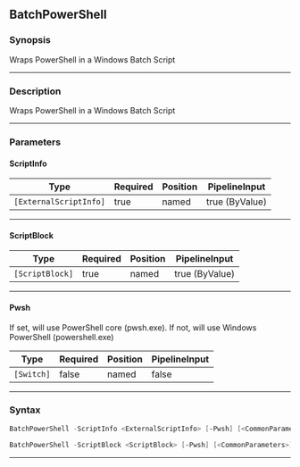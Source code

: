 BatchPowerShell
---------------
### Synopsis
Wraps PowerShell in a Windows Batch Script

---
### Description

Wraps PowerShell in a Windows Batch Script

---
### Parameters
#### **ScriptInfo**




|Type                  |Required|Position|PipelineInput |
|----------------------|--------|--------|--------------|
|`[ExternalScriptInfo]`|true    |named   |true (ByValue)|



---
#### **ScriptBlock**




|Type           |Required|Position|PipelineInput |
|---------------|--------|--------|--------------|
|`[ScriptBlock]`|true    |named   |true (ByValue)|



---
#### **Pwsh**

If set, will use PowerShell core (pwsh.exe).  If not, will use Windows PowerShell (powershell.exe)






|Type      |Required|Position|PipelineInput|
|----------|--------|--------|-------------|
|`[Switch]`|false   |named   |false        |



---
### Syntax
```PowerShell
BatchPowerShell -ScriptInfo <ExternalScriptInfo> [-Pwsh] [<CommonParameters>]
```
```PowerShell
BatchPowerShell -ScriptBlock <ScriptBlock> [-Pwsh] [<CommonParameters>]
```
---

